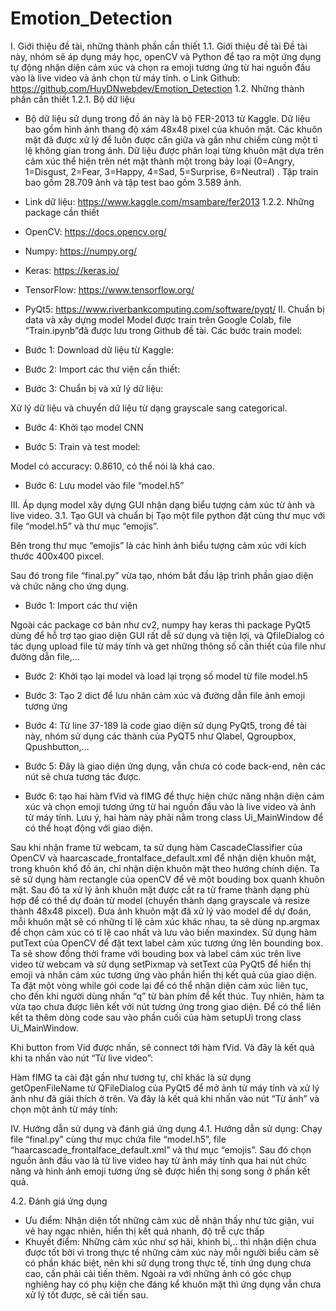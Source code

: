 # Emotion_Detection
I.	Giới thiệu đề tài, những thành phần cần thiết
1.1.	Giới thiệu đề tài
Đề tài này, nhóm sẽ áp dụng máy học, openCV và Python để tạo ra một ứng dụng tự động nhận diện cảm xúc và chọn ra emoji tương ứng từ hai nguồn đầu vào là live video và ảnh chọn từ máy tính.
o	Link Github: https://github.com/HuyDNwebdev/Emotion_Detection
1.2.	Những thành phần cần thiết
1.2.1.	Bộ dữ liệu
-	Bộ dữ liệu sử dụng trong đồ án này là bộ FER-2013 từ Kaggle. Dữ liệu bao gồm hình ảnh thang độ xám 48x48 pixel của khuôn mặt. Các khuôn mặt đã được xử lý để luôn được căn giữa và gần như chiếm cùng một tỉ lệ không gian trong ảnh. Dữ liệu được phân loại từng khuôn mặt dựa trên cảm xúc thể hiện trên nét mặt thành một trong bảy loại (0=Angry, 1=Disgust, 2=Fear, 3=Happy, 4=Sad, 5=Surprise, 6=Neutral) . Tập train bao gồm 28.709 ảnh và tập test bao gồm 3.589 ảnh.
-	Link dữ liệu: https://www.kaggle.com/msambare/fer2013
1.2.2.	Những package cần thiết
-	OpenCV: https://docs.opencv.org/
-	Numpy: https://numpy.org/
-	Keras: https://keras.io/
-	TensorFlow: https://www.tensorflow.org/
-	PyQt5: https://www.riverbankcomputing.com/software/pyqt/
II.	Chuẩn bị data và xây dựng model
Model được train trên Google Colab, file “Train.ipynb”đã được lưu trong Github đề tài.
Các bước train model:
-	Bước 1: Download dữ liệu từ Kaggle:
 
-	Bước 2: Import các thư viện cần thiết:
 
-	Bước 3: Chuẩn bị và xử lý dữ liệu:
 
Xử lý dữ liệu và chuyển dữ liệu từ dạng grayscale sang categorical.
-	Bước 4: Khởi tạo model CNN
 
-	Bước 5: Train và test model:
 
 
Model có accuracy: 0.8610, có thể nói là khá cao.
-	Bước 6: Lưu model vào file “model.h5”
 
III.	Áp dụng model xây dựng GUI nhận dạng biểu tượng cảm xúc từ ảnh và live video.
3.1.	Tạo GUI và chuẩn bị
Tạo một file python đặt cùng thư mục với file “model.h5” và thư mục “emojis”.
 
Bên trong thư mục “emojis” là các hình ảnh biểu tượng cảm xúc với kích thước 400x400 pixcel.
 
Sau đó trong file “final.py” vừa tạo, nhóm bắt đầu lập trình phần giao diện và chức năng cho ứng dụng.
-	Bước 1: Import các thư viện
 
Ngoài các package cơ bản như cv2, numpy hay keras thì package PyQt5 dùng để hỗ trợ tạo giao diện GUI rất dễ sử dụng và tiện lợi, và QfileDialog có tác dụng upload file từ máy tính và get những thông số cần thiết của file như đường dẫn file,…
-	Bước 2: Khởi tạo lại model và load lại trọng số model từ file model.h5
 
-	Bước 3: Tạo 2 dict để lưu nhãn cảm xúc và đường dẫn file ảnh emoji tương ứng
 
-	Bước 4: Từ line 37-189 là code giao diện sử dụng PyQt5, trong đề tài này, nhóm sử dụng các thành của PyQT5 như Qlabel, Qgroupbox, Qpushbutton,… 
 
-	Bước 5: Đây là giao diện ứng dụng, vẫn chưa có code back-end, nên các nút sẽ chưa tương tác được.
 
-	Bước 6: tạo hai hàm fVid và fIMG để thực hiện chức năng nhận diện cảm xúc và chọn emoji tương ứng từ hai nguồn đầu vào là live video và ảnh từ máy tính. Lưu ý, hai hàm này phải nằm trong class Ui_MainWindow để có thể hoạt động với giao diện.
 
Sau khi nhận frame từ webcam, ta sử dụng hàm CascadeClassifier của OpenCV và haarcascade_frontalface_default.xml để nhận diện khuôn mặt, trong khuôn khổ đồ án, chỉ nhận diện khuôn mặt theo hướng chính diện. Ta sẽ sử dụng hàm rectangle của openCV để vẽ một bouding box quanh khuôn mặt.
Sau đó ta xử lý ảnh khuôn mặt được cắt ra từ frame thành dạng phù hợp để có thể dự đoán từ model (chuyển thành dạng grayscale và resize thành 48x48 pixcel).
Đưa ảnh khuôn mặt đã xử lý vào model để dự đoán, mỗi khuôn mặt sẽ có những tỉ lệ cảm xúc khác nhau, ta sẽ dùng np.argmax để chọn cảm xúc có tỉ lệ cao nhất và lưu vào biến maxindex.
Sử dụng hàm putText của OpenCV để đặt text label cảm xúc tương ứng lên bounding box.
Ta sẽ show đồng thời frame với bouding box và label cảm xúc trên live video từ webcam và sử dụng setPixmap và setText của PyQt5 để hiển thị emoji và nhãn cảm xúc tương ứng vào phần hiển thị kết quả của giao diện.
Ta đặt một vòng while gói code lại để có thể nhận diện cảm xúc liên tục, cho đến khi người dùng nhấn “q” từ bàn phím để kết thúc.
Tuy nhiên, hàm ta vừa tạo chưa được liên kết với nút tương ứng trong giao diện. Để có thể liên kết ta thêm dòng code sau vào phần cuối của hàm setupUi trong class Ui_MainWindow.
 
Khi button from Vid được nhấn, sẽ connect tới hàm fVid.
Và đây là kết quả khi ta nhấn vào nút “Từ live video”:
 
Hàm fIMG ta cài đặt gần như tương tự, chỉ khác là sử dụng getOpenFileName từ QFileDialog của PyQt5 để mở ảnh từ máy tính và xử lý ảnh như đã giải thích ở trên.
Và đây là kết quả khi nhấn vào nút “Từ ảnh” và chọn một ảnh từ máy tính:
 
IV.	Hướng dẫn sử dụng và đánh giá ứng dụng
4.1.	Hướng dẫn sử dụng:
Chạy file “final.py” cùng thư mục chứa file “model.h5”, file “haarcascade_frontalface_default.xml” và thư mục “emojis”. Sau đó chọn nguồn ảnh đầu vào là từ live video hay từ ảnh máy tính qua hai nút chức năng và hình ảnh emoji tương ứng sẽ được hiển thị song song ở phần kết quả.
 
4.2.	Đánh giá ứng dụng
-	Ưu điểm: Nhận diện tốt những cảm xúc dễ nhận thấy như tức giận, vui vẻ hay ngạc nhiên, hiển thị kết quả nhanh, độ trễ cực thấp
-	Khuyết điểm: Những cảm xúc như sợ hãi, khinh bỉ,.. thì nhận diện chưa được tốt bởi vì trong thực tế những cảm xúc này mỗi người biểu cảm sẽ có phần khác biệt, nên khi sử dụng trong thực tế, tính ứng dụng chưa cao, cần phải cải tiến thêm. Ngoài ra với những ảnh có góc chụp nghiêng hay có phụ kiện che đáng kể khuôn mặt thì ứng dụng vẫn chưa xử lý tốt được, sẽ cải tiến sau.
